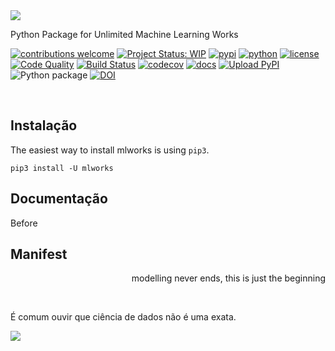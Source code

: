 <img src="https://i.imgur.com/FFSqVJ8.png">

Python Package for Unlimited Machine Learning Works

[![contributions welcome](https://img.shields.io/badge/contributions-welcome-brightgreen.svg?style=flat)](https://github.com/adelmofilho/mlworks/issues)
[![Project Status: WIP](https://www.repostatus.org/badges/latest/wip.svg)](https://www.repostatus.org/#wip)
[![pypi](https://img.shields.io/pypi/v/mlworks)](https://pypi.org/project/mlworks/)
[![python](https://img.shields.io/pypi/pyversions/mlworks)](https://pypi.org/project/mlworks/)
[![license](https://img.shields.io/github/license/adelmofilho/mlworks?color=blue)](https://scrutinizer-ci.com/g/adelmofilho/mlworks/badges/quality-score.png?b=master)
[![Code Quality](https://img.shields.io/scrutinizer/g/adelmofilho/mlworks.svg)](https://scrutinizer-ci.com/g/adelmofilho/mlworks/badges/quality-score.png?b=master)
[![Build Status](https://api.travis-ci.org/adelmofilho/mlworks.svg?branch=master&status=unknown)](https://travis-ci.org/github/adelmofilho/mlworks/)
[![codecov](https://codecov.io/gh/adelmofilho/mlworks/branch/master/graphs/badge.svg?branch=master)](https://codecov.io/github/adelmofilho/mlworks?branch=master)
[![docs](https://readthedocs.org/projects/mlworks/badge/?version=latest)](https://readthedocs.org/projects/mlworks/?badge=latest)
[![Upload PyPI](https://github.com/adelmofilho/mlworks/workflows/Upload%20Python%20Package/badge.svg)](https://github.com/adelmofilho/mlworks/actions)
![Python package](https://github.com/adelmofilho/mlworks/workflows/Python%20package/badge.svg)
[![DOI](https://zenodo.org/badge/283535534.svg)](https://zenodo.org/badge/latestdoi/283535534)

<br>

## Instalação  

The easiest way to install mlworks is using `pip3`.

```
pip3 install -U mlworks
```

## Documentação

Before 

## Manifest

<p style="text-align:right";>modelling never ends, this is just the beginning</p>
<br>

É comum ouvir que ciência de dados não é uma exata.




![](https://images.squarespace-cdn.com/content/v1/59d9b2749f8dce3ebe4e676d/1575488479938-IWTDXWR51BO9HIU1WQTH/ke17ZwdGBToddI8pDm48kHn8_gAT8dr6cuIRK2bAcYJZw-zPPgdn4jUwVcJE1ZvWQUxwkmyExglNqGp0IvTJZUJFbgE-7XRK3dMEBRBhUpxBzV0n8MtV_GpjgguT6nxBHUB9roTBL0ERBAwWHi4_X50XXvYa8NzP_7TvKmPHPBU/technical-debt.png?format=750w)